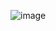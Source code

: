 ![image](https://user-images.githubusercontent.com/36649115/41627523-77faf0be-73d5-11e8-8280-9796a771aecd.png)
